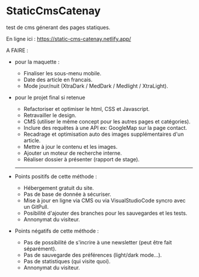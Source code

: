 # StaticCmsCatenay

test de cms génerant des pages statiques.

En ligne ici : https://static-cms-catenay.netlify.app/

A FAIRE :

- pour la maquette :

  - Finaliser les sous-menu mobile.
  - Date des article en francais.
  - Mode jour/nuit (XtraDark / MedDark / Medlight / XtraLight).

- pour le projet final si retenue

  - Refactoriser et optimiser le html, CSS et Javascript.
  - Retravailler le design.
  - CMS (utiliser le même concept pour les autres pages et catégories).
  - Inclure des requêtes à une API ex: GoogleMap sur la page contact.
  - Recadrage et optimisation auto des images supplémentaires d'un article.
  - Mettre à jour le contenu et les images.
  - Ajouter un moteur de recherche interne.
  - Réaliser dossier à présenter (rapport de stage).

  ***

- Points positifs de cette méthode :

  - Hébergement gratuit du site.
  - Pas de base de donnée à sécuriser.
  - Mise à jour en ligne via CMS ou via VisualStudioCode syncro avec un GitPull.
  - Posibilité d'ajouter des branches pour les sauvegardes et les tests.
  - Annonymat du visiteur.

- Points négatifs de cette méthode :

  - Pas de possibilité de s'incrire à une newsletter (peut être fait séparément).
  - Pas de sauvegarde des préférences (light/dark mode...).
  - Pas de statistiques (qui visite quoi).
  - Annonymat du visiteur.
